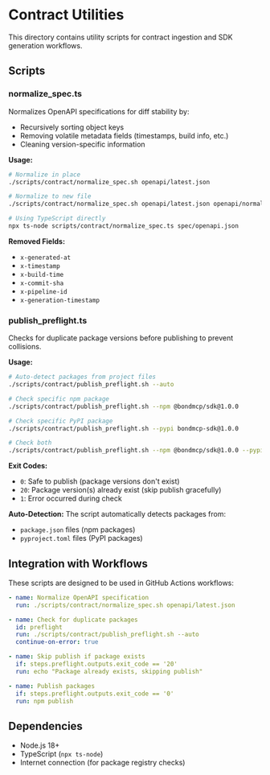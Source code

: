 # Contract Utilities

This directory contains utility scripts for contract ingestion and SDK generation workflows.

## Scripts

### normalize_spec.ts

Normalizes OpenAPI specifications for diff stability by:
- Recursively sorting object keys
- Removing volatile metadata fields (timestamps, build info, etc.)
- Cleaning version-specific information

**Usage:**
```bash
# Normalize in place
./scripts/contract/normalize_spec.sh openapi/latest.json

# Normalize to new file
./scripts/contract/normalize_spec.sh openapi/latest.json openapi/normalized.json

# Using TypeScript directly
npx ts-node scripts/contract/normalize_spec.ts spec/openapi.json
```

**Removed Fields:**
- `x-generated-at`
- `x-timestamp`
- `x-build-time`
- `x-commit-sha`
- `x-pipeline-id`
- `x-generation-timestamp`

### publish_preflight.ts

Checks for duplicate package versions before publishing to prevent collisions.

**Usage:**
```bash
# Auto-detect packages from project files
./scripts/contract/publish_preflight.sh --auto

# Check specific npm package
./scripts/contract/publish_preflight.sh --npm @bondmcp/sdk@1.0.0

# Check specific PyPI package
./scripts/contract/publish_preflight.sh --pypi bondmcp-sdk@1.0.0

# Check both
./scripts/contract/publish_preflight.sh --npm @bondmcp/sdk@1.0.0 --pypi bondmcp-sdk@1.0.0
```

**Exit Codes:**
- `0`: Safe to publish (package versions don't exist)
- `20`: Package version(s) already exist (skip publish gracefully)
- `1`: Error occurred during check

**Auto-Detection:**
The script automatically detects packages from:
- `package.json` files (npm packages)
- `pyproject.toml` files (PyPI packages)

## Integration with Workflows

These scripts are designed to be used in GitHub Actions workflows:

```yaml
- name: Normalize OpenAPI specification
  run: ./scripts/contract/normalize_spec.sh openapi/latest.json

- name: Check for duplicate packages
  id: preflight
  run: ./scripts/contract/publish_preflight.sh --auto
  continue-on-error: true

- name: Skip publish if package exists
  if: steps.preflight.outputs.exit_code == '20'
  run: echo "Package already exists, skipping publish"

- name: Publish packages
  if: steps.preflight.outputs.exit_code == '0'
  run: npm publish
```

## Dependencies

- Node.js 18+
- TypeScript (`npx ts-node`)
- Internet connection (for package registry checks)
